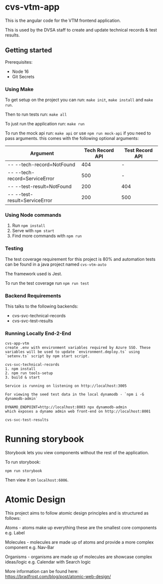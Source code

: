 # cvs-vtm-app

This is the angular code for the VTM frontend application.

This is used by the DVSA staff to create and update technical records & test results.

## Getting started

Prerequisites:
* Node 16
* Git Secrets

### Using Make

To get setup on the project you can run: `make init`, `make install` and `make run`.

Then to run tests run:
`make all`

To just run the application run:
`make run`

To run the mock api run:
`make api` or use `npm run mock-api` if you need to pass arguments.
this comes with the following optional arguments:

| Argument                      | Tech Record API | Test Record API |
|-------------------------------|-----------------|-----------------|
| -- --tech-record=NotFound     | 404             | -               |
| -- --tech-record=ServiceError | 500             | -               |
| -- --test-result=NotFound     | 200             | 404             |
| -- --test-result=ServiceError | 200             | 500             |



### Using Node commands

1. Run `npm install`
2. Serve with `npm start`
3. Find more commands with `npm run`

### Testing
The test coverage requirement for this project is 80% and automation tests can be found in a java project named `cvs-vtm-auto`

The framework used is Jest.

To run the test coverage run `npm run test`

### Backend Requirements

This talks to the following backends:
* cvs-svc-technical-records
* cvs-svc-test-results

### Running Locally End-2-End

```
cvs-app-vtm
create .env with environment variables required by Azure SSO. These variables will be used to update `environment.deploy.ts` using `setenv.ts` script by npm start script.
```

```
cvs-svc-technical-records
1. npm install
2. npm run tools-setup
3. build & start

Service is running on listening on http://localhost:3005

For viewing the seed test data in the local dynamodb - `npm i -G dynamodb-admin`

DYNAMO_ENDPOINT=http://localhost:8003 npx dynamodb-admin
which exposes a dynamo admin web front-end on http://localhost:8001
```

```
cvs-svc-test-results

```

# Running storybook

Storybook lets you view components without the rest of the application.

To run storybook:

`npm run storybook`

Then view it on `localhost:6006`.

# Atomic Design
This project aims to follow atomic design principles and is structured as follows:

Atoms - atoms make up everything these are the smallest core components e.g. Label

Molecules - molecules are made up of atoms and provide a more complex component e.g. Nav-Bar

Organisms - organisms are made up of molecules are showcase complex ideas/logic e.g. Calendar with Search logic

More information can be found here: https://bradfrost.com/blog/post/atomic-web-design/
